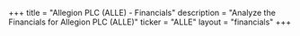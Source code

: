 +++
title = "Allegion PLC (ALLE) - Financials"
description = "Analyze the Financials for Allegion PLC (ALLE)"
ticker = "ALLE"
layout = "financials"
+++

